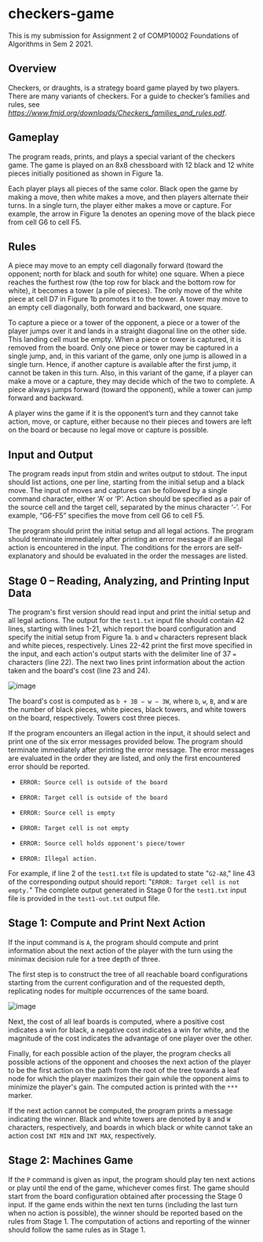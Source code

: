 # checkers-game

This is my submission for Assignment 2 of COMP10002 Foundations of Algorithms in Sem 2 2021. 

## Overview

Checkers, or draughts, is a strategy board game played by two players. There are many variants of checkers. For a guide to checker’s families and rules, see *https://www.fmjd.org/downloads/Checkers_families_and_rules.pdf*.

## Gameplay
The program reads, prints, and plays a special variant of the checkers game. The game is played on an 8x8 chessboard with 12 black and 12 white pieces initially positioned as shown in Figure 1a.

Each player plays all pieces of the same color. Black open the game by making a move, then white makes a move, and then players alternate their turns. In a single turn, the player either makes a move or capture. For example, the arrow in Figure 1a denotes an opening move of the black piece from cell G6 to cell F5.

## Rules
A piece may move to an empty cell diagonally forward (toward the opponent; north for black and south for white) one square. When a piece reaches the furthest row (the top row for black and the bottom row for white), it becomes a tower (a pile of pieces). The only move of the white piece at cell D7 in Figure 1b promotes it to the tower. A tower may move to an empty cell diagonally, both forward and backward, one square.

To capture a piece or a tower of the opponent, a piece or a tower of the player jumps over it and lands in a straight diagonal line on the other side. This landing cell must be empty. When a piece or tower is captured, it is removed from the board. Only one piece or tower may be captured in a single jump, and, in this variant of the game, only one jump is allowed in a single turn. Hence, if another capture is available after the first jump, it cannot be taken in this turn. Also, in this variant of the game, if a player can make a move or a capture, they may decide which of the two to complete. A piece always jumps forward (toward the opponent), while a tower can jump forward and backward.

A player wins the game if it is the opponent’s turn and they cannot take action, move, or capture, either because no their pieces and towers are left on the board or because no legal move or capture is possible.

## Input and Output

The program reads input from stdin and writes output to stdout. The input should list actions, one per line, starting from the initial setup and a black move. The input of moves and captures can be followed by a single command character, either ‘A’ or ‘P’. Action should be specified as a pair of the source cell and the target cell, separated by the minus character ‘-’. For example, “G6-F5” specifies the move from cell G6 to cell F5.

The program should print the initial setup and all legal actions. The program should terminate immediately after printing an error message if an illegal action is encountered in the input. The conditions for the errors are self-explanatory and should be evaluated in the order the messages are listed.

## Stage 0 – Reading, Analyzing, and Printing Input Data

The program's first version should read input and print the initial setup and all legal actions. The output for the `test1.txt` input file should contain 42 lines, starting with lines 1-21, which report the board configuration and specify the initial setup from Figure 1a. `b` and `w` characters represent black and white pieces, respectively. Lines 22-42 print the first move specified in the input, and each action's output starts with the delimiter line of 37 `=` characters (line 22). The next two lines print information about the action taken and the board's cost (line 23 and 24).

![image](https://user-images.githubusercontent.com/95140934/224549195-4894ff0b-96fe-40e4-b67f-748698724b95.png)

The board's cost is computed as `b + 3B − w − 3W`, where `b`, `w`, `B`, and `W` are the number of black pieces, white pieces, black towers, and white towers on the board, respectively. Towers cost three pieces.

If the program encounters an illegal action in the input, it should select and print one of the six error messages provided below. The program should terminate immediately after printing the error message. The error messages are evaluated in the order they are listed, and only the first encountered error should be reported.

- `ERROR: Source cell is outside of the board`
* `ERROR: Target cell is outside of the board`
+ `ERROR: Source cell is empty`
- `ERROR: Target cell is not empty`
* `ERROR: Source cell holds opponent's piece/tower`
+ `ERROR: Illegal action.`

For example, if line 2 of the `test1.txt` file is updated to state "`G2-A8`," line 43 of the corresponding output should report: "`ERROR: Target cell is not empty.`" The complete output generated in Stage 0 for the `test1.txt` input file is provided in the `test1-out.txt` output file.

## Stage 1: Compute and Print Next Action
If the input command is `A`, the program should compute and print information about the next action of the player with the turn using the minimax decision rule for a tree depth of three.

The first step is to construct the tree of all reachable board configurations starting from the current configuration and of the requested depth, replicating nodes for multiple occurrences of the same board.

![image](https://user-images.githubusercontent.com/95140934/224549220-0713b74d-b9ef-41e9-8d64-ab5eb9c0912b.png)

Next, the cost of all leaf boards is computed, where a positive cost indicates a win for black, a negative cost indicates a win for white, and the magnitude of the cost indicates the advantage of one player over the other.

Finally, for each possible action of the player, the program checks all possible actions of the opponent and chooses the next action of the player to be the first action on the path from the root of the tree towards a leaf node for which the player maximizes their gain while the opponent aims to minimize the player's gain. The computed action is printed with the `***` marker.

If the next action cannot be computed, the program prints a message indicating the winner. Black and white towers are denoted by `B` and `W` characters, respectively, and boards in which black or white cannot take an action cost `INT MIN` and `INT MAX`, respectively.

## Stage 2: Machines Game

If the `P` command is given as input, the program should play ten next actions or play until the end of the game, whichever comes first. The game should start from the board configuration obtained after processing the Stage 0 input. If the game ends within the next ten turns (including the last turn when no action is possible), the winner should be reported based on the rules from Stage 1. The computation of actions and reporting of the winner should follow the same rules as in Stage 1.
